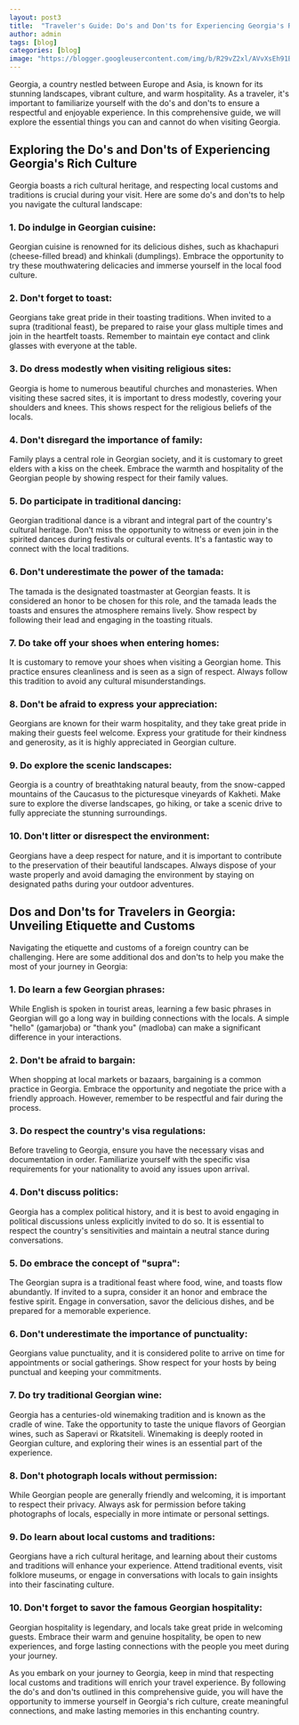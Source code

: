 ```yaml
---
layout: post3
title:  "Traveler's Guide: Do's and Don'ts for Experiencing Georgia's Rich Culture"
author: admin
tags: [blog]
categories: [blog]
image: "https://blogger.googleusercontent.com/img/b/R29vZ2xl/AVvXsEh91BcM9iztrA5TYzcfW5HoMJLPoXa-FTjZpC8KZTybXr0ep2Wwwcc7eo2fYYWerKWpxzA2jJye9oo8JKRziXkcy6baiVwGSLF2Ddrd81EqXcpwGsGvu8zqaQo2fVKDcLgkgPvajFgEcIVKi7O_PR1piEIqteBFJQV6ZMcKmGNb6WDt2XPQIpG_P7c8wp3E/s1600/images%20%284%29.jpeg"
---
```



<p>Georgia, a country nestled between Europe and Asia, is known for its stunning landscapes, vibrant culture, and warm hospitality. As a traveler, it's important to familiarize yourself with the do's and don'ts to ensure a respectful and enjoyable experience. In this comprehensive guide, we will explore the essential things you can and cannot do when visiting Georgia.</p>
<h2>Exploring the Do's and Don'ts of Experiencing Georgia's Rich Culture</h2>
<p>Georgia boasts a rich cultural heritage, and respecting local customs and traditions is crucial during your visit. Here are some do's and don'ts to help you navigate the cultural landscape:</p>
<h3>1. Do indulge in Georgian cuisine:</h3>
<p>Georgian cuisine is renowned for its delicious dishes, such as khachapuri (cheese-filled bread) and khinkali (dumplings). Embrace the opportunity to try these mouthwatering delicacies and immerse yourself in the local food culture.</p>
<h3>2. Don't forget to toast:</h3>
<p>Georgians take great pride in their toasting traditions. When invited to a supra (traditional feast), be prepared to raise your glass multiple times and join in the heartfelt toasts. Remember to maintain eye contact and clink glasses with everyone at the table.</p>
<h3>3. Do dress modestly when visiting religious sites:</h3>
<p>Georgia is home to numerous beautiful churches and monasteries. When visiting these sacred sites, it is important to dress modestly, covering your shoulders and knees. This shows respect for the religious beliefs of the locals.</p>
<h3>4. Don't disregard the importance of family:</h3>
<p>Family plays a central role in Georgian society, and it is customary to greet elders with a kiss on the cheek. Embrace the warmth and hospitality of the Georgian people by showing respect for their family values.</p>
<h3>5. Do participate in traditional dancing:</h3>
<p>Georgian traditional dance is a vibrant and integral part of the country's cultural heritage. Don't miss the opportunity to witness or even join in the spirited dances during festivals or cultural events. It's a fantastic way to connect with the local traditions.</p>
<h3>6. Don't underestimate the power of the tamada:</h3>
<p>The tamada is the designated toastmaster at Georgian feasts. It is considered an honor to be chosen for this role, and the tamada leads the toasts and ensures the atmosphere remains lively. Show respect by following their lead and engaging in the toasting rituals.</p>
<h3>7. Do take off your shoes when entering homes:</h3>
<p>It is customary to remove your shoes when visiting a Georgian home. This practice ensures cleanliness and is seen as a sign of respect. Always follow this tradition to avoid any cultural misunderstandings.</p>
<h3>8. Don't be afraid to express your appreciation:</h3>
<p>Georgians are known for their warm hospitality, and they take great pride in making their guests feel welcome. Express your gratitude for their kindness and generosity, as it is highly appreciated in Georgian culture.</p>
<h3>9. Do explore the scenic landscapes:</h3>
<p>Georgia is a country of breathtaking natural beauty, from the snow-capped mountains of the Caucasus to the picturesque vineyards of Kakheti. Make sure to explore the diverse landscapes, go hiking, or take a scenic drive to fully appreciate the stunning surroundings.</p>
<h3>10. Don't litter or disrespect the environment:</h3>
<p>Georgians have a deep respect for nature, and it is important to contribute to the preservation of their beautiful landscapes. Always dispose of your waste properly and avoid damaging the environment by staying on designated paths during your outdoor adventures.</p>
<h2>Dos and Don'ts for Travelers in Georgia: Unveiling Etiquette and Customs</h2>
<p>Navigating the etiquette and customs of a foreign country can be challenging. Here are some additional dos and don'ts to help you make the most of your journey in Georgia:</p>
<h3>1. Do learn a few Georgian phrases:</h3>
<p>While English is spoken in tourist areas, learning a few basic phrases in Georgian will go a long way in building connections with the locals. A simple &quot;hello&quot; (gamarjoba) or &quot;thank you&quot; (madloba) can make a significant difference in your interactions.</p>
<h3>2. Don't be afraid to bargain:</h3>
<p>When shopping at local markets or bazaars, bargaining is a common practice in Georgia. Embrace the opportunity and negotiate the price with a friendly approach. However, remember to be respectful and fair during the process.</p>
<h3>3. Do respect the country's visa regulations:</h3>
<p>Before traveling to Georgia, ensure you have the necessary visas and documentation in order. Familiarize yourself with the specific visa requirements for your nationality to avoid any issues upon arrival.</p>
<h3>4. Don't discuss politics:</h3>
<p>Georgia has a complex political history, and it is best to avoid engaging in political discussions unless explicitly invited to do so. It is essential to respect the country's sensitivities and maintain a neutral stance during conversations.</p>
<h3>5. Do embrace the concept of &quot;supra&quot;:</h3>
<p>The Georgian supra is a traditional feast where food, wine, and toasts flow abundantly. If invited to a supra, consider it an honor and embrace the festive spirit. Engage in conversation, savor the delicious dishes, and be prepared for a memorable experience.</p>
<h3>6. Don't underestimate the importance of punctuality:</h3>
<p>Georgians value punctuality, and it is considered polite to arrive on time for appointments or social gatherings. Show respect for your hosts by being punctual and keeping your commitments.</p>
<h3>7. Do try traditional Georgian wine:</h3>
<p>Georgia has a centuries-old winemaking tradition and is known as the cradle of wine. Take the opportunity to taste the unique flavors of Georgian wines, such as Saperavi or Rkatsiteli. Winemaking is deeply rooted in Georgian culture, and exploring their wines is an essential part of the experience.</p>
<h3>8. Don't photograph locals without permission:</h3>
<p>While Georgian people are generally friendly and welcoming, it is important to respect their privacy. Always ask for permission before taking photographs of locals, especially in more intimate or personal settings.</p>
<h3>9. Do learn about local customs and traditions:</h3>
<p>Georgians have a rich cultural heritage, and learning about their customs and traditions will enhance your experience. Attend traditional events, visit folklore museums, or engage in conversations with locals to gain insights into their fascinating culture.</p>
<h3>10. Don't forget to savor the famous Georgian hospitality:</h3>
<p>Georgian hospitality is legendary, and locals take great pride in welcoming guests. Embrace their warm and genuine hospitality, be open to new experiences, and forge lasting connections with the people you meet during your journey.</p>
<p>As you embark on your journey to Georgia, keep in mind that respecting local customs and traditions will enrich your travel experience. By following the do's and don'ts outlined in this comprehensive guide, you will have the opportunity to immerse yourself in Georgia's rich culture, create meaningful connections, and make lasting memories in this enchanting country.</p>
